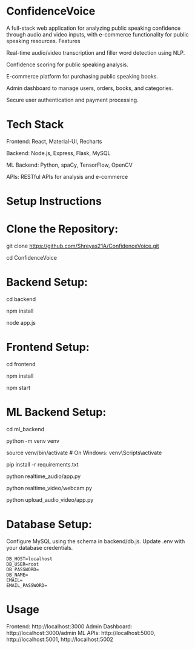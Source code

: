 # ConfidenceVoice
A full-stack web application for analyzing public speaking confidence through audio and video inputs, with e-commerce functionality for public speaking resources.
Features

Real-time audio/video transcription and filler word detection using NLP.

Confidence scoring for public speaking analysis.

E-commerce platform for purchasing public speaking books.

Admin dashboard to manage users, orders, books, and categories.

Secure user authentication and payment processing.

# Tech Stack

Frontend: React, Material-UI, Recharts

Backend: Node.js, Express, Flask, MySQL

ML Backend: Python, spaCy, TensorFlow, OpenCV

APIs: RESTful APIs for analysis and e-commerce

# Setup Instructions

# Clone the Repository:
git clone https://github.com/Shreyas21A/ConfidenceVoice.git

cd ConfidenceVoice


# Backend Setup:
cd backend

npm install

node app.js


# Frontend Setup:
cd frontend

npm install

npm start


# ML Backend Setup:
cd ml_backend

python -m venv venv 

source venv/bin/activate  # On Windows: venv\Scripts\activate

pip install -r requirements.txt

python realtime_audio/app.py

python realtime_video/webcam.py

python upload_audio_video/app.py


# Database Setup:

Configure MySQL using the schema in backend/db.js.
Update .env with your database credentials.
```
DB_HOST=localhost
DB_USER=root
DB_PASSWORD=
DB_NAME=
EMAIL= 
EMAIL_PASSWORD= 

```


# Usage

Frontend: http://localhost:3000
Admin Dashboard: http://localhost:3000/admin
ML APIs: http://localhost:5000, http://localhost:5001, http://localhost:5002
